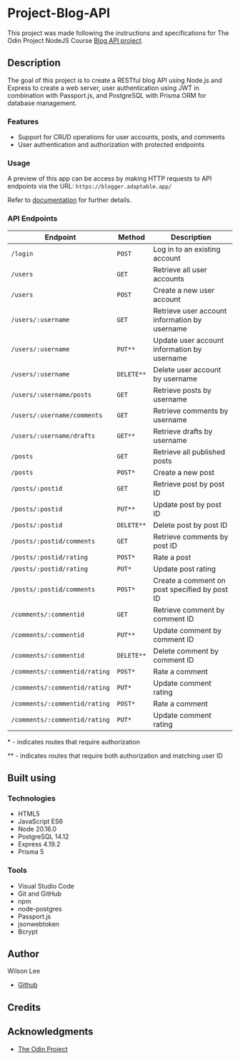 # Project-Blog-API

This project was made following the instructions and specifications for The Odin Project NodeJS Course [Blog API project](https://www.theodinproject.com/lessons/node-path-nodejs-blog-api).

## Description

The goal of this project is to create a RESTful blog API using Node.js and Express to create a web server, user authentication using JWT in combination with Passport.js, and PostgreSQL with Prisma ORM for database management.

### Features

- Support for CRUD operations for user accounts, posts, and comments
- User authentication and authorization with protected endpoints

### Usage
A preview of this app can be access by making HTTP requests to API endpoints via the URL: ```https://blogger.adaptable.app/``` 

Refer to [documentation](DOCS.md) for further details.

### API Endpoints
| Endpoint | Method | Description |
| --- | --- | --- |
| ```/login``` | ```POST``` |  Log in to an existing account |
| ```/users``` | ```GET``` | Retrieve all user accounts |
| ```/users``` | ```POST``` | Create a new user account |
| ```/users/:username``` | ```GET``` | Retrieve user account information by username
| ```/users/:username``` | ```PUT**``` | Update user account information by username |
| ```/users/:username``` | ```DELETE**``` | Delete user account by username |
| ```/users/:username/posts``` | ```GET``` | Retrieve posts by username |
| ```/users/:username/comments``` | ```GET``` | Retrieve comments by username |
| ```/users/:username/drafts``` | ```GET**``` | Retrieve drafts by username |
| ```/posts``` | ```GET``` | Retrieve all published posts |
| ```/posts``` | ```POST*``` | Create a new post |
| ```/posts/:postid``` | ```GET``` | Retrieve post by post ID |
| ```/posts/:postid``` | ```PUT**``` | Update post by post ID |
| ```/posts/:postid``` | ```DELETE**``` | Delete post by post ID |
| ```/posts/:postid/comments``` | ```GET``` | Retrieve comments by post ID |
| ```/posts/:postid/rating``` | ```POST*``` | Rate a post |
| ```/posts/:postid/rating``` | ```PUT*``` | Update post rating |
| ```/posts/:postid/comments``` | ```POST*``` | Create a comment on post specified by post ID |
| ```/comments/:commentid``` | ```GET``` | Retrieve comment by comment ID |
| ```/comments/:commentid``` | ```PUT**``` | Update comment by comment ID |
| ```/comments/:commentid``` | ```DELETE**``` | Delete comment by comment ID |
| ```/comments/:commentid/rating``` | ```POST*``` | Rate a comment
| ```/comments/:commentid/rating``` | ```PUT*``` | Update comment rating
| ```/comments/:commentid/rating``` | ```POST*``` | Rate a comment
| ```/comments/:commentid/rating``` | ```PUT*``` | Update comment rating

 \* - indicates routes that require authorization
 
 \*\* - indicates routes that require both authorization and matching user ID

## Built using

### Technologies

- HTML5
- JavaScript ES6
- Node 20.16.0
- PostgreSQL 14.12
- Express 4.19.2
- Prisma 5

### Tools

- Visual Studio Code
- Git and GitHub
- npm
- node-postgres
- Passport.js
- jsonwebtoken
- Bcrypt

## Author

Wilson Lee
- [Github](https://github.com/estercade)

## Credits

## Acknowledgments

* [The Odin Project](https://www.theodinproject.com/)
